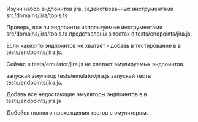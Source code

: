 Изучи набор эндпоинтов jira, задействованных инструментами src/domains/jira/tools.ts

Проверь, все ли эндпоинты используемые инструментами src/domains/jira/tools.ts представлены в тестах 
в tests/endpoints/jira.js.

Если каких-то эндпоинтов не хватает - добавь в тестирование в в tests/endpoints/jira.js.

Сейчас в tests/emulator/jira.js не хватает эмулируемых эндпоинтов.

запускай эмулятор tests/emulator/jira.js запускай тесты tests/endpoints/jira.js. 

Добавь все недостающие эмуляторы эндпоинтов в в tests/endpoints/jira.js

Добейся полного прохождения тестов с эмулятором.




